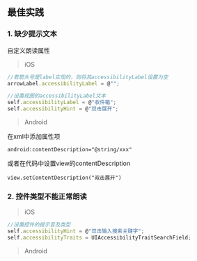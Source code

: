 ## 最佳实践

### 1. 缺少提示文本
自定义朗读属性

> iOS

```js
//若箭头号是label实现的，则将其accessibilityLabel设置为空
arrowLabel.accessibilityLabel = @"";

//设置视图的accessibilityLabel文本
self.accessibilityLabel = @"收件箱";
self.accessibilityHint = @"双击展开";
```

> Android

在xml中添加属性项 

```
android:contentDescription="@string/xxx"
```

或者在代码中设置view的contentDescription 

```
view.setContentDescription("双击展开")
```

### 2. 控件类型不能正常朗读

> iOS

```js
//设置控件的提示音及类型
self.accessibilityHint = @"双击输入搜索关键字";
self.accessibilityTraits = UIAccessibilityTraitSearchField;
```

> Android
